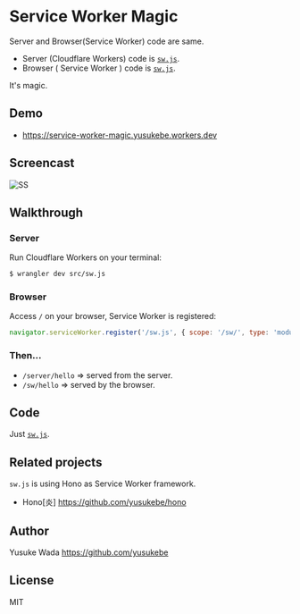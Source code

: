 # Service Worker Magic

Server and Browser(Service Worker) code are same.

- Server (Cloudflare Workers) code is [`sw.js`](./src/sw.js).
- Browser ( Service Worker ) code is [`sw.js`](./src/sw.js).

It's magic.

## Demo

- <https://service-worker-magic.yusukebe.workers.dev>

## Screencast

![SS](https://user-images.githubusercontent.com/10682/153455595-77fea6e5-93d7-4698-8d75-85896edd995b.gif)

## Walkthrough

### Server

Run Cloudflare Workers on your terminal:

```sh
$ wrangler dev src/sw.js
```

### Browser

Access `/` on your browser, Service Worker is registered:

```js
navigator.serviceWorker.register('/sw.js', { scope: '/sw/', type: 'module' })
```

### Then...

- `/server/hello` => served from the server.
- `/sw/hello` => served by the browser.

## Code

Just [`sw.js`](./src/sw.js).

## Related projects

`sw.js` is using Hono as Service Worker framework.

- Hono\[炎\] <https://github.com/yusukebe/hono>

## Author

Yusuke Wada <https://github.com/yusukebe>

## License

MIT
